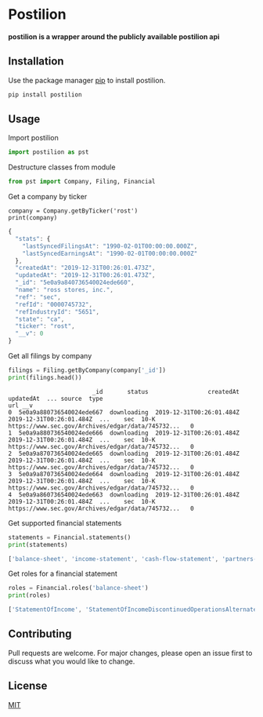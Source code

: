 # Postilion

#### postilion is a wrapper around the publicly available postilion api

## Installation

Use the package manager [pip]() to install postilion.

```bash
pip install postilion
```

## Usage

Import postilion
```python
import postilion as pst
```

Destructure classes from module
```python
from pst import Company, Filing, Financial
```

Get a company by ticker
```
company = Company.getByTicker('rost')
print(company)
```
```javascript
{
  "stats": {
    "lastSyncedFilingsAt": "1990-02-01T00:00:00.000Z",
    "lastSyncedEarningsAt": "1990-02-01T00:00:00.000Z"
  },
  "createdAt": "2019-12-31T00:26:01.473Z",
  "updatedAt": "2019-12-31T00:26:01.473Z",
  "_id": "5e0a9a840736540024ede660",
  "name": "ross stores, inc.",
  "ref": "sec",
  "refId": "0000745732",
  "refIndustryId": "5651",
  "state": "ca",
  "ticker": "rost",
  "__v": 0
}
```

Get all filings by company
```python
filings = Filing.getByCompany(company['_id'])
print(filings.head())
```
```console
                        _id       status                 createdAt                 updatedAt  ... source  type                                                url __v
0  5e0a9a880736540024ede667  downloading  2019-12-31T00:26:01.484Z  2019-12-31T00:26:01.484Z  ...    sec  10-K  https://www.sec.gov/Archives/edgar/data/745732...   0
1  5e0a9a880736540024ede666  downloading  2019-12-31T00:26:01.484Z  2019-12-31T00:26:01.484Z  ...    sec  10-K  https://www.sec.gov/Archives/edgar/data/745732...   0
2  5e0a9a870736540024ede665  downloading  2019-12-31T00:26:01.484Z  2019-12-31T00:26:01.484Z  ...    sec  10-K  https://www.sec.gov/Archives/edgar/data/745732...   0
3  5e0a9a870736540024ede664  downloading  2019-12-31T00:26:01.484Z  2019-12-31T00:26:01.484Z  ...    sec  10-K  https://www.sec.gov/Archives/edgar/data/745732...   0
4  5e0a9a860736540024ede663  downloading  2019-12-31T00:26:01.484Z  2019-12-31T00:26:01.484Z  ...    sec  10-K  https://www.sec.gov/Archives/edgar/data/745732...   0
```

Get supported financial statements
```python
statements = Financial.statements()
print(statements)
```
```javascript
['balance-sheet', 'income-statement', 'cash-flow-statement', 'partners-capital-statement', 'financial-services']
```

Get roles for a financial statement
```python
roles = Financial.roles('balance-sheet')
print(roles)
```
```javascript
['StatementOfIncome', 'StatementOfIncomeDiscontinuedOperationsAlternate', 'StatementOfIncomeFirstAlternative', 'StatementOfOtherComprehensiveIncome', 'StatementOfOtherComprehensiveIncomeAlternative', 'StatementOfOtherComprehensiveIncomeFouthAlternative', 'StatementOfOtherComprehensiveIncomeSecondAlternative', 'StatementOfOtherComprehensiveIncomeThirdAlternative', 'ReceivablesLoansNotesReceivableAndOthers', 'ReceivablesLoansNotesReceivableAndOthersLoansAlternate', 'RetirementBenefitsTmp011', 'RetirementBenefitsTmp012', 'RetirementBenefitsTmp02', 'RetirementBenefitsTmp03', 'RetirementBenefitsTmp04', 'RetirementBenefitsTmp041', 'RetirementBenefitsTmp05', 'RetirementBenefitsTmp06', 'RetirementBenefitsTmp07', 'RetirementBenefitsTmp08', 'RetirementBenefitsTmp09']
```

## Contributing
Pull requests are welcome. For major changes, please open an issue first to discuss what you would like to change.

## License
[MIT](https://choosealicense.com/licenses/mit/)


